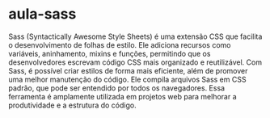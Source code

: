 # aula-sass

Sass (Syntactically Awesome Style Sheets) é uma extensão CSS que facilita o desenvolvimento de folhas de estilo. Ele adiciona recursos como variáveis, aninhamento, mixins e funções, permitindo que os desenvolvedores escrevam código CSS mais organizado e reutilizável. Com Sass, é possível criar estilos de forma mais eficiente, além de promover uma melhor manutenção do código. Ele compila arquivos Sass em CSS padrão, que pode ser entendido por todos os navegadores. Essa ferramenta é amplamente utilizada em projetos web para melhorar a produtividade e a estrutura do código.
